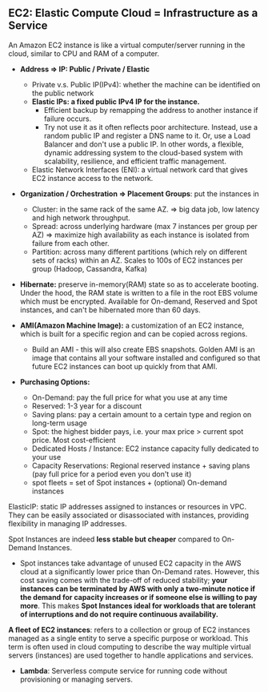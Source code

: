 
## EC2: Elastic Compute Cloud = Infrastructure as a Service
An Amazon EC2 instance is like a virtual computer/server running in the cloud, similar to CPU and RAM of a computer.

- **Address => IP: Public / Private / Elastic** 
	- Private v.s. Public IP(IPv4): whether the machine can be identified on the public network
	- **Elastic IPs: a fixed public IPv4 IP for the instance.** 
		- Efficient backup by remapping the address to another instance if failure occurs.
		- Try not use it as it often reflects poor architecture. Instead, use a random public IP and register a DNS name to it. Or, use a Load Balancer and don't use a public IP. In other words, a flexible, dynamic addressing system to the cloud-based system with scalability, resilience, and efficient traffic management.
	 - Elastic Network Interfaces (ENI): a virtual network card that gives EC2 instance access to the network.
	
- **Organization / Orchestration => Placement Groups**: put the instances in
	- Cluster: in the same rack of the same AZ. => big data job, low latency and high network throughput.
	- Spread: across underlying hardware (max 7 instances per group per AZ)  => maximize high availability as each instance is isolated from failure from each other.
	- Partition: across many different partitions (which rely on different sets of racks) within an AZ. Scales to 100s of EC2 instances per group (Hadoop, Cassandra, Kafka)
	
- **Hibernate:** preserve in-memory(RAM) state so as to accelerate booting. Under the hood, the RAM state is written to a file in the root EBS volume which must be encrypted. Available for On-demand, Reserved and Spot instances, and can't be hibernated more than 60 days.

- **AMI(Amazon Machine Image):** a customization of an EC2 instance, which is built for a specific region and can be copied across regions.
	- Build an AMI - this will also create EBS snapshots.
	Golden AMI is an image that contains all your software installed and configured so that future EC2 instances can boot up quickly from that AMI.
	
- **Purchasing Options:** 
	- On-Demand: pay the full price for what you use at any time
	- Reserved: 1-3 year for a discount
	- Saving plans: pay a certain amount to a certain type and region on long-term usage
	- Spot: the highest bidder pays, i.e. your max price > current spot price. Most cost-efficient
	- Dedicated Hosts / Instance: EC2 instance capacity fully dedicated to your use
	- Capacity Reservations: Regional reserved instance + saving plans (pay full price for a period even you don't use it)
	- spot fleets = set of Spot instances + (optional) On-demand instances

ElasticIP: static IP addresses assigned to instances or resources in VPC. They can be easily associated or disassociated with instances, providing flexibility in managing IP addresses.

Spot Instances are indeed **less stable but cheaper** compared to On-Demand Instances. 
- Spot instances take advantage of unused EC2 capacity in the AWS cloud at a significantly lower price than On-Demand rates. However, this cost saving comes with the trade-off of reduced stability; **your instances can be terminated by AWS with only a two-minute notice if the demand for capacity increases or if someone else is willing to pay more**. This makes **Spot Instances ideal for workloads that are tolerant of interruptions and do not require continuous availability.**

**A fleet of EC2 instances**: refers to a collection or group of EC2 instances managed as a single entity to serve a specific purpose or workload. This term is often used in cloud computing to describe the way multiple virtual servers (instances) are used together to handle applications and services.

- **Lambda**: Serverless compute service for running code without provisioning or managing servers.